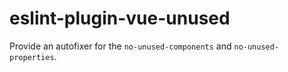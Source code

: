 # eslint-plugin-vue-unused
Provide an autofixer for the `no-unused-components` and `no-unused-properties`.
